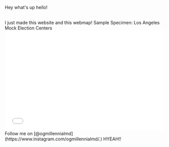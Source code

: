 Hey what's up hello!
<p><br>
I just made this website
and this webmap!
Sample Specimen: Los Angeles Mock Election Centers
<iframe width="100%" height="315" src="qgis2web_2019_09_19-20_09_30_035670/index.html" frameborder="0" allowfullscreen=""></iframe>
Follow me on [@ogmillennialmd](https://www.instagram.com/ogmillennialmd/.)
HYEAH!!
